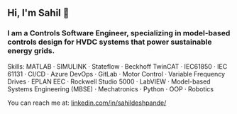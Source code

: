 ## Hi, I'm Sahil 👋
### I am a Controls Software Engineer, specializing in model-based controls design for HVDC systems that power sustainable energy grids. 

Skills: MATLAB · SIMULINK · Stateflow · Beckhoff TwinCAT · IEC61850 · IEC 61131 · CI/CD · Azure DevOps · GitLab · Motor Control · Variable Frequency Drives · EPLAN EEC · Rockwell Studio 5000 · LabVIEW · 
Model-based Systems Engineering (MBSE) · Mechatronics · Python · OOP · Robotics

You can reach me at: [linkedin.com/in/sahildeshpande/](https://www.linkedin.com/in/sahildeshpande/) 


